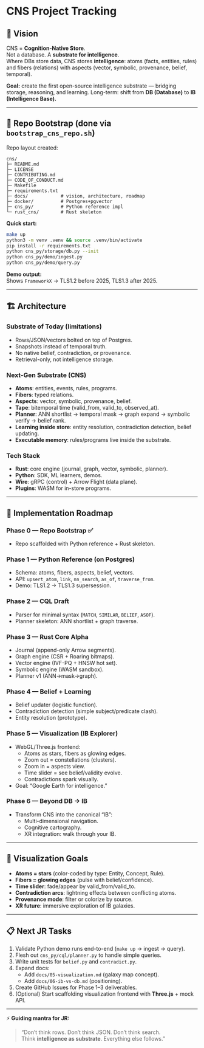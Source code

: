 # CNS Project Tracking

## 🧭 Vision
CNS = **Cognition-Native Store**.  
Not a database. A **substrate for intelligence**.  
Where DBs store data, CNS stores **intelligence**: atoms (facts, entities, rules) and fibers (relations) with aspects (vector, symbolic, provenance, belief, temporal).

**Goal:** create the first open-source intelligence substrate — bridging storage, reasoning, and learning. Long-term: shift from **DB (Database)** to **IB (Intelligence Base).**

---

## 📂 Repo Bootstrap (done via `bootstrap_cns_repo.sh`)
Repo layout created:

```
cns/
├─ README.md
├─ LICENSE
├─ CONTRIBUTING.md
├─ CODE_OF_CONDUCT.md
├─ Makefile
├─ requirements.txt
├─ docs/            # vision, architecture, roadmap
├─ docker/          # Postgres+pgvector
├─ cns_py/          # Python reference impl
└─ rust_cns/        # Rust skeleton
```

**Quick start:**
```bash
make up
python3 -m venv .venv && source .venv/bin/activate
pip install -r requirements.txt
python cns_py/storage/db.py --init
python cns_py/demo/ingest.py
python cns_py/demo/query.py
```

**Demo output:**  
Shows `FrameworkX` → TLS1.2 before 2025, TLS1.3 after 2025.

---

## 🏗 Architecture

### Substrate of Today (limitations)
- Rows/JSON/vectors bolted on top of Postgres.
- Snapshots instead of temporal truth.
- No native belief, contradiction, or provenance.
- Retrieval-only, not intelligence storage.

### Next-Gen Substrate (CNS)
- **Atoms**: entities, events, rules, programs.
- **Fibers**: typed relations.
- **Aspects**: vector, symbolic, provenance, belief.
- **Tape**: bitemporal time (valid_from, valid_to, observed_at).
- **Planner**: ANN shortlist → temporal mask → graph expand → symbolic verify → belief rank.
- **Learning inside store**: entity resolution, contradiction detection, belief updating.
- **Executable memory**: rules/programs live inside the substrate.

### Tech Stack
- **Rust**: core engine (journal, graph, vector, symbolic, planner).
- **Python**: SDK, ML learners, demos.
- **Wire**: gRPC (control) + Arrow Flight (data plane).
- **Plugins**: WASM for in-store programs.

---

## 🚀 Implementation Roadmap

### Phase 0 — Repo Bootstrap ✅
- Repo scaffolded with Python reference + Rust skeleton.

### Phase 1 — Python Reference (on Postgres)
- Schema: atoms, fibers, aspects, belief, vectors.
- API: `upsert_atom`, `link`, `nn_search`, `as_of`, `traverse_from`.
- Demo: TLS1.2 → TLS1.3 supersession.

### Phase 2 — CQL Draft
- Parser for minimal syntax (`MATCH`, `SIMILAR`, `BELIEF`, `ASOF`).
- Planner skeleton: ANN shortlist + graph traverse.

### Phase 3 — Rust Core Alpha
- Journal (append-only Arrow segments).
- Graph engine (CSR + Roaring bitmaps).
- Vector engine (IVF-PQ + HNSW hot set).
- Symbolic engine (WASM sandbox).
- Planner v1 (ANN→mask→graph).

### Phase 4 — Belief + Learning
- Belief updater (logistic function).
- Contradiction detection (simple subject/predicate clash).
- Entity resolution (prototype).

### Phase 5 — Visualization (IB Explorer)
- WebGL/Three.js frontend:
  - Atoms as stars, fibers as glowing edges.
  - Zoom out = constellations (clusters).
  - Zoom in = aspects view.
  - Time slider = see belief/validity evolve.
  - Contradictions spark visually.
- Goal: “Google Earth for intelligence.”

### Phase 6 — Beyond DB → IB
- Transform CNS into the canonical “IB”:  
  - Multi-dimensional navigation.  
  - Cognitive cartography.  
  - XR integration: walk through your IB.  

---

## 🎨 Visualization Goals
- **Atoms = stars** (color-coded by type: Entity, Concept, Rule).
- **Fibers = glowing edges** (pulse with belief/confidence).
- **Time slider**: fade/appear by valid_from/valid_to.
- **Contradiction arcs**: lightning effects between conflicting atoms.
- **Provenance mode**: filter or colorize by source.
- **XR future**: immersive exploration of IB galaxies.

---

## 📋 Next JR Tasks
1. Validate Python demo runs end-to-end (`make up` → ingest → query).  
2. Flesh out `cns_py/cql/planner.py` to handle simple queries.  
3. Write unit tests for `belief.py` and `contradict.py`.  
4. Expand docs:  
   - Add `docs/05-visualization.md` (galaxy map concept).  
   - Add `docs/06-ib-vs-db.md` (positioning).  
5. Create GitHub Issues for Phase 1–3 deliverables.  
6. (Optional) Start scaffolding visualization frontend with **Three.js** + mock API.

---

⚡ **Guiding mantra for JR:**  
> “Don’t think rows. Don’t think JSON. Don’t think search.  
> Think **intelligence as substrate**. Everything else follows.”

